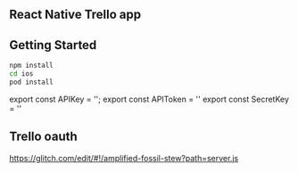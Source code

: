 
## React Native Trello app

## Getting Started

```bash
npm install
cd ios
pod install
```

export const APIKey = '';
export const APIToken = ''
export const SecretKey = ''

## Trello oauth 

https://glitch.com/edit/#!/amplified-fossil-stew?path=server.js


